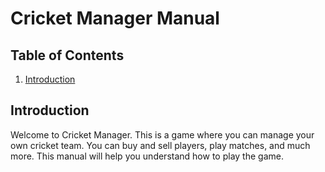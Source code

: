# Cricket Manager Manual

## Table of Contents
1. [Introduction](#introduction)

## Introduction
Welcome to Cricket Manager. This is a game where you can manage your own cricket team. You can buy and sell players, play matches, and much more. This manual will help you understand how to play the game.